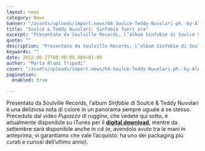 ```yaml
---
layout: news
category: News
banner: "/assets/uploads/import.news/04-Soulcè-Teddy-Nuvolari-ph.-by-Alessandro-Morana-1-600x621.jpg"
title: "Soulcè & Teddy Nuvolari: Sinfobie fuori ora"
excerpt: "Presentato da Soulville Records, l’album Sinfobie di Soulcè & Teddy Nuvolari è una deliziosa nota di colore in un panorama sempre uguale a se stesso. Preceduto dal video Pupazzo di ruggine, che vedete qui sotto, è attualmente disponibile su iTunes per il digital download, mentre da settembre sarà disponibile anche in cd (e, avendolo avuto [&hellip"
quote: ""
description: "Presentato da Soulville Records, l’album Sinfobie di Soulcè & Teddy Nuvolari è una deliziosa nota di colore in un panorama sempre uguale a se stesso. Preceduto dal video Pupazzo di ruggine, che vedete qui sotto, è attualmente disponibile su iTunes per il digital download, mentre da settembre sarà disponibile anche in cd (e, avendolo avuto [&hellip"
keywords: ""
date: 2012-06-27T00:00:00.000+01:00
author: "Marta Blumi Tripodi"
cover: "/assets/uploads/import.news/04-Soulcè-Teddy-Nuvolari-ph.-by-Alessandro-Morana-1-600x621.jpg"
pagination:
  enabled: true

---
```


Presentato da Soulville Records, l’album _Sinfobie_ di Soulcè & Teddy Nuvolari è una deliziosa nota di colore in un panorama sempre uguale a se stesso. Preceduto dal video _Pupazzo di ruggine_, che vedete qui sotto, è attualmente disponibile su iTunes per il [**digital download**]( http://itunes.apple.com/it/album/sinfobie/id538664534 " http://itunes.apple.com/it/album/sinfobie/id538664534"), mentre da settembre sarà disponibile anche in cd (e, avendolo avuto tra le mani in anteprima, vi garantiamo che vale l’acquisto: ha uno dei packaging più curati e curiosi dell’ultimo anno).  